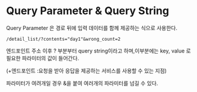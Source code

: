 # Query Parameter & Query String

Query Parameter 은 경로 뒤에 입력 데이터를 함께 제공하는 식으로 사용한다.

```
/detail_list/?contents="day1"&wrong_count=2
```

엔드포인트 주소 이후 ? 부분부터 query string이라고 하며,이부분에는 key, value 로 필요한 파라미터의 값이 들어간다.

(+엔드포인트 :요청을 받아 응답을
제공하는 서비스를 사용할 수 있는 지점)

파라미터가 여려개일 경우 &을 붙여 여러개의 파라미터를 넘길 수 있다.
